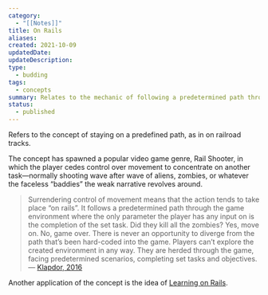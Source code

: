 ```yaml
---
category:
  - "[[Notes]]"
title: On Rails
aliases: 
created: 2021-10-09
updatedDate:
updateDescription: 
type:
  - budding
tags:
  - concepts
summary: Relates to the mechanic of following a predetermined path through an environment. The user has no control over their direction or speed of travel.
status: 
  - published
---
```


Refers to the concept of staying on a predefined path, as in on railroad tracks. 

The concept has spawned a popular video game genre, Rail Shooter, in which the player cedes control over movement to concentrate on another task—normally shooting wave after wave of aliens, zombies, or whatever the faceless “baddies” the weak narrative revolves around. 

>Surrendering control of movement means that the action tends to take place “on rails”. It follows a predetermined path through the game environment where the only parameter the player has any input on is the completion of the set task. Did they kill all the zombies? Yes, move on. No, game over. There is never an opportunity to diverge from the path that’s been hard-coded into the game. Players can’t explore the created environment in any way. They are herded through the game, facing predetermined scenarios, completing set tasks and objectives.
> — [Klapdor, 2016](https://timklapdor.wordpress.com/2016/04/02/learning-on-rails/)

Another application of the concept is the idea of [Learning on Rails](https://timklapdor.wordpress.com/2016/04/02/learning-on-rails/).